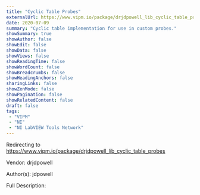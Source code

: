 ```yaml
---
title: "Cyclic Table Probes"
externalUrl: https://www.vipm.io/package/drjdpowell_lib_cyclic_table_probes
date: 2020-07-09
summary: "Cyclic table implementation for use in custom probes."
showSummary: true
showAuthor: false
showEdit: false
showData: false
showViews: false
showReadingTime: false
showWordCount: false
showBreadcrumbs: false
showHeadingAnchors: false
sharingLinks: false
showZenMode: false
showPagination: false
showRelatedContent: false
draft: false
tags:
 - "VIPM"
 - "NI"
 - "NI LabVIEW Tools Network"
---
```


Redirecting to https://www.vipm.io/package/drjdpowell_lib_cyclic_table_probes

Vendor: drjdpowell

Author(s): jdpowell
 
Full Description:
